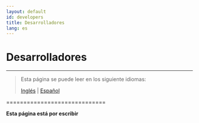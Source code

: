 ```yaml
---
layout: default
id: developers
title: Desarrolladores
lang: es
---
```


# Desarrolladores

---

> Esta página se puede leer en los siguiente idiomas:
> 
> [Inglés](#) | [Español](/beeping/es/developers.html)

=============================

**Esta página está por escribir**